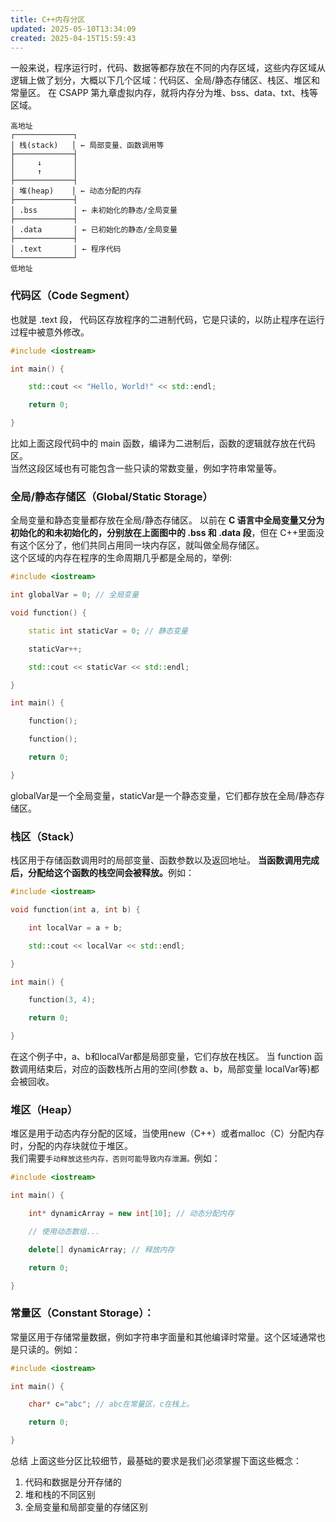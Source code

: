```yaml
---
title: C++内存分区
updated: 2025-05-10T13:34:09
created: 2025-04-15T15:59:43
---
```


一般来说，程序运行时，代码、数据等都存放在不同的内存区域，这些内存区域从逻辑上做了划分，大概以下几个区域：代码区、全局/静态存储区、栈区、堆区和常量区。
在 CSAPP 第九章虚拟内存，就将内存分为堆、bss、data、txt、栈等区域。

```plaintext
高地址
┌─────────────┐
│ 栈(stack)   │ ← 局部变量、函数调用等
├─────────────┤
│     ↓       │
│     ↑       │
├─────────────┤
│ 堆(heap)    │ ← 动态分配的内存
├─────────────┤
│ .bss        │ ← 未初始化的静态/全局变量
├─────────────┤
│ .data       │ ← 已初始化的静态/全局变量
├─────────────┤
│ .text       │ ← 程序代码
└─────────────┘
低地址
```

### 代码区（Code Segment）
也就是 .text 段， 代码区存放程序的二进制代码，它是只读的，以防止程序在运行过程中被意外修改。
```c++
#include <iostream>

int main() {

    std::cout << "Hello, World!" << std::endl;

    return 0;

}
```

比如上面这段代码中的 main 函数，编译为二进制后，函数的逻辑就存放在代码区。<br>
当然这段区域也有可能包含一些只读的常数变量，例如字符串常量等。
### 全局/静态存储区（Global/Static Storage）
全局变量和静态变量都存放在全局/静态存储区。
以前在 **C 语言中全局变量又分为初始化的和未初始化的，分别放在上面图中的 .bss 和 .data 段**，但在 C++里面没有这个区分了，他们共同占用同一块内存区，就叫做全局存储区。<br>
这个区域的内存在程序的生命周期几乎都是全局的，举例:
```c++
#include <iostream>

int globalVar = 0; // 全局变量

void function() {

    static int staticVar = 0; // 静态变量

    staticVar++;

    std::cout << staticVar << std::endl;

}

int main() {

    function();

    function();

    return 0;

}
```
globalVar是一个全局变量，staticVar是一个静态变量，它们都存放在全局/静态存储区。
### 栈区（Stack）
栈区用于存储函数调用时的局部变量、函数参数以及返回地址。
<b>当函数调用完成后，分配给这个函数的栈空间会被释放。</b>例如：
```c++
#include <iostream>

void function(int a, int b) {

    int localVar = a + b;

    std::cout << localVar << std::endl;

}

int main() {

    function(3, 4);

    return 0;

}
```
在这个例子中，a、b和localVar都是局部变量，它们存放在栈区。
当 function 函数调用结束后，对应的函数栈所占用的空间(参数 a、b，局部变量 localVar等)都会被回收。
### 堆区（Heap）
堆区是用于动态内存分配的区域，当使用new（C++）或者malloc（C）分配内存时，分配的内存块就位于堆区。<br>
我们需要`手动释放这些内存，否则可能导致内存泄漏。`例如：
```c++
#include <iostream>

int main() {

    int* dynamicArray = new int[10]; // 动态分配内存

    // 使用动态数组...

    delete[] dynamicArray; // 释放内存

    return 0;

}
```
### 常量区（Constant Storage）：
常量区用于存储常量数据，例如字符串字面量和其他编译时常量。这个区域通常也是只读的。例如：
```c++
#include <iostream>

int main() {

    char* c="abc"; // abc在常量区，c在栈上。

    return 0;

}
```
总结
上面这些分区比较细节，最基础的要求是我们必须掌握下面这些概念：
1.  代码和数据是分开存储的
2.  堆和栈的不同区别
3.  全局变量和局部变量的存储区别
